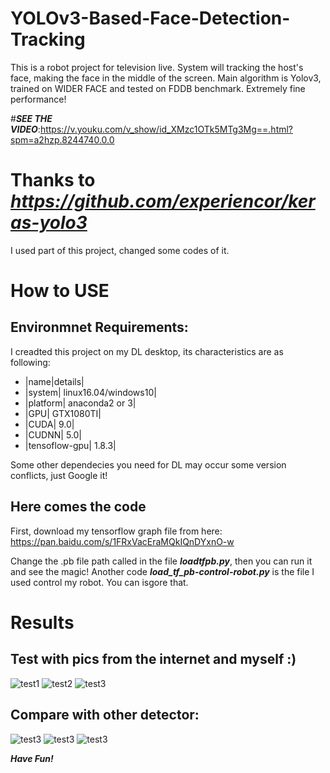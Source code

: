 # YOLOv3-Based-Face-Detection-Tracking
This is a robot project for television live. System will tracking the host's face, making the face in the middle of the screen. Main algorithm is Yolov3, trained on  WIDER FACE and tested on FDDB benchmark. Extremely fine performance!

#***SEE THE VIDEO***:https://v.youku.com/v_show/id_XMzc1OTk5MTg3Mg==.html?spm=a2hzp.8244740.0.0

# Thanks to ***https://github.com/experiencor/keras-yolo3***
I used part of this project, changed some codes of it. 

# How to USE
## Environmnet Requirements:
I creadted this project on my DL desktop, its characteristics are as following:
  * |name|details|
  * |system| linux16.04/windows10|
  * |platform| anaconda2 or 3|
  * |GPU| GTX1080TI|
  * |CUDA| 9.0|
  * |CUDNN| 5.0|
  * |tensoflow-gpu| 1.8.3|
  
Some other dependecies you need for DL may occur some version conflicts, just Google it!

## Here comes the code
First, download my tensorflow graph file from here: https://pan.baidu.com/s/1FRxVacEraMQkIQnDYxnO-w

Change the .pb file path called in the file ***loadtfpb.py***, then you can run it and see the magic! Another code ***load_tf_pb-control-robot.py*** is the file I used control my robot. You can isgore that. 

# Results
## Test with pics from the internet and myself :)
![test1](https://github.com/Chenyang-ZHU/YOLOv3-Based-Face-Detection-Tracking/blob/master/github_photo/test3_4.jpg)
![test2](https://github.com/Chenyang-ZHU/YOLOv3-Based-Face-Detection-Tracking/blob/master/github_photo/test3_34.jpg)
![test3](https://github.com/Chenyang-ZHU/YOLOv3-Based-Face-Detection-Tracking/blob/master/github_photo/test2_66.jpg)

## Compare with other detector:
![test3](https://github.com/Chenyang-ZHU/YOLOv3-Based-Face-Detection-Tracking/blob/master/github_photo/mtcnn_test.png)
![test3](https://github.com/Chenyang-ZHU/YOLOv3-Based-Face-Detection-Tracking/blob/master/github_photo/yolo3_test.png)
![test3](https://github.com/Chenyang-ZHU/YOLOv3-Based-Face-Detection-Tracking/blob/master/github_photo/roc.png)

***Have Fun!***
